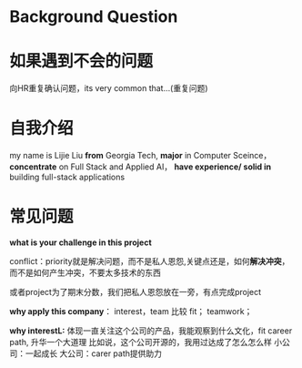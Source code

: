 Background Question
===

如果遇到不会的问题
==
向HR重复确认问题，its very common that…(重复问题)

自我介绍
==
my name is Lijie Liu **from** Georgia Tech, **major** in Computer Sceince，**concentrate** on Full Stack and Applied AI， **have experience/ solid in** building full-stack applications 


常见问题
===
**what is your challenge in this project**

conflict：priority就是解决问题，而不是私人恩怨,关键点还是，如何**解决冲突**，而不是如何产生冲突，不要太多技术的东西

或者project为了期末分数，我们把私人恩怨放在一旁，有点完成project

**why apply this company**： interest，team 比较 fit； teamwork；

**why interestL:**
体现一直关注这个公司的产品，我能观察到什么文化，fit career path, 升华一个大道理
比如说，这个公司开源的，我用过达成了怎么怎么样
小公司：一起成长 大公司：carer path提供助力
